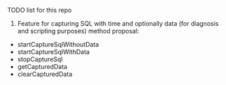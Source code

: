 TODO list for this repo

1) Feature for capturing SQL with time and optionally data (for diagnosis and scripting purposes)
 method proposal:
 - startCaptureSqlWithoutData
 - startCaptureSqlWithData
 - stopCaptureSql
 - getCapturedData
 - clearCapturedData
